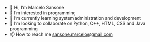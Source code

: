 - 👋 Hi, I’m Marcelo Sansone
- 👀 I’m interested in programming 
- 🌱 I’m currently learning system administration and development 
- 💞️ I’m looking to collaborate on Python, C++, HTML, CSS and Java programming 
- 📫 How to reach me sansone.marcelo@gmail.com

<!---
marcelosansone/marcelosansone is a ✨ special ✨ repository because its `README.md` (this file) appears on your GitHub profile.
You can click the Preview link to take a look at your changes.
--->
